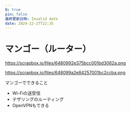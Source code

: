 ```yaml
---
Q: true
pin: false
最終更新日時: Invalid date
date: 2024-12-27T22:35
---
```

# マンゴー（ルーター）

https://scrapbox.io/files/6480992e375bcc001bd3062a.png

https://scrapbox.io/files/648099a2e84257001bc2ccba.png

マンゴーでできること

- Wi-Fiの送受信  
- テザリングのルーティング  
- OpenVPNもできる